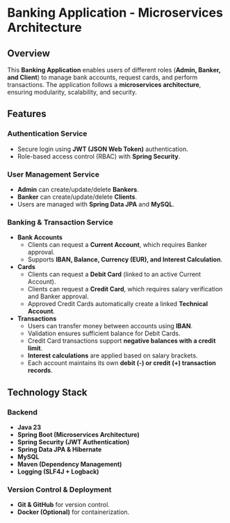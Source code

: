 # Banking Application - Microservices Architecture

## Overview
This **Banking Application** enables users of different roles (**Admin, Banker, and Client**) to manage bank accounts, request cards, and perform transactions. The application follows a **microservices architecture**, ensuring modularity, scalability, and security.

## Features

### Authentication Service
- Secure login using **JWT (JSON Web Token)** authentication.
- Role-based access control (RBAC) with **Spring Security**.

### User Management Service
- **Admin** can create/update/delete **Bankers**.
- **Banker** can create/update/delete **Clients**.
- Users are managed with **Spring Data JPA** and **MySQL**.

### Banking & Transaction Service
- **Bank Accounts**
  - Clients can request a **Current Account**, which requires Banker approval.
  - Supports **IBAN, Balance, Currency (EUR), and Interest Calculation**.
- **Cards**
  - Clients can request a **Debit Card** (linked to an active Current Account).
  - Clients can request a **Credit Card**, which requires salary verification and Banker approval.
  - Approved Credit Cards automatically create a linked **Technical Account**.
- **Transactions**
  - Users can transfer money between accounts using **IBAN**.
  - Validation ensures sufficient balance for Debit Cards.
  - Credit Card transactions support **negative balances with a credit limit**.
  - **Interest calculations** are applied based on salary brackets.
  - Each account maintains its own **debit (-) or credit (+) transaction records**.

## Technology Stack

### Backend
- **Java 23**
- **Spring Boot (Microservices Architecture)**
- **Spring Security (JWT Authentication)**
- **Spring Data JPA & Hibernate**
- **MySQL**
- **Maven (Dependency Management)**
- **Logging (SLF4J + Logback)**

### Version Control & Deployment
- **Git & GitHub** for version control.
- **Docker (Optional)** for containerization.


